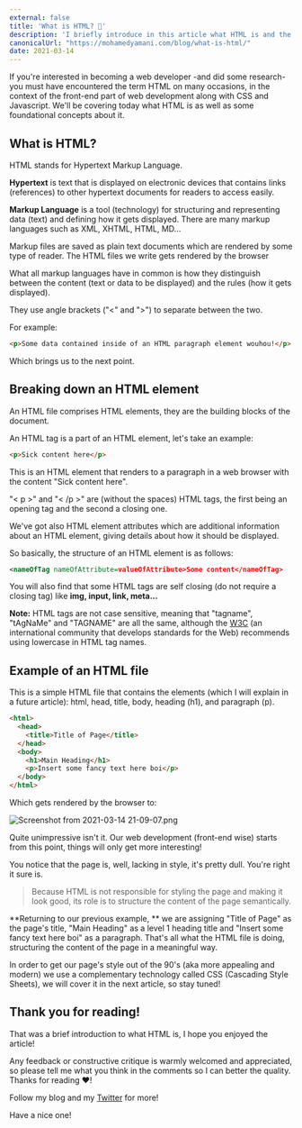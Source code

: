 ```yaml
---
external: false
title: 'What is HTML? 🤔'
description: 'I briefly introduce in this article what HTML is and the role it plays in web pages with some code snippet examples.'
canonicalUrl: "https://mohamedyamani.com/blog/what-is-html/"
date: 2021-03-14
---
```


If you're interested in becoming a web developer -and did some research- you must have encountered the term HTML on many occasions, in the context of the front-end part of web development along with CSS and Javascript. We'll be covering today what HTML is as well as some foundational concepts about it.

## What is HTML?

HTML stands for Hypertext Markup Language.

**Hypertext** is text that is displayed on electronic devices that contains links (references) to other hypertext documents for readers to access easily.

**Markup Language** is a tool (technology) for structuring and representing data (text) and defining how it gets displayed. There are many markup languages such as XML, XHTML, HTML, MD...

Markup files are saved as plain text documents which are rendered by some type of reader. The HTML files we write gets rendered by the browser

What all markup languages have in common is how they distinguish between the content (text or data to be displayed) and the rules (how it gets displayed).

They use angle brackets ("<" and ">") to separate between the two.

For example:

```html
<p>Some data contained inside of an HTML paragraph element wouhou!</p>
```

Which brings us to the next point.

## Breaking down an HTML element

An HTML file comprises HTML elements, they are the building blocks of the document.

An HTML tag is a part of an HTML element, let's take an example:

```html
<p>Sick content here</p>
```

This is an HTML element that renders to a paragraph in a web browser with the content "Sick content here".

"< p >" and "< /p >" are (without the spaces) HTML tags, the first being an opening tag and the second a closing one.

We've got also HTML element attributes which are additional information about an HTML element, giving details about how it should be displayed.

So basically, the structure of an HTML element is as follows:

```xml
<nameOfTag nameOfAttribute=valueOfAttribute>Some content</nameOfTag>
```

You will also find that some HTML tags are self closing (do not require a closing tag) like **img, input, link, meta...**

**Note:** HTML tags are not case sensitive, meaning that "tagname", "tAgNaMe" and "TAGNAME" are all the same, although the [W3C](https://www.w3.org/) (an international community that develops standards for the Web) recommends using lowercase in HTML tag names.

## Example of an HTML file

This is a simple HTML file that contains the elements (which I will explain in a future article): html, head, title, body, heading (h1), and paragraph (p).

```html
<html>
  <head>
    <title>Title of Page</title>
  </head>
  <body>
    <h1>Main Heading</h1>
    <p>Insert some fancy text here boi</p>
  </body>
</html>
```

Which gets rendered by the browser to:

![Screenshot from 2021-03-14 21-09-07.png](https://cdn.hashnode.com/res/hashnode/image/upload/v1615752642931/fv3Gp-J8K.png)

Quite unimpressive isn't it. Our web development (front-end wise) starts from this point, things will only get more interesting!

You notice that the page is, well, lacking in style, it's pretty dull. You're right it sure is.

> Because HTML is not responsible for styling the page and making it look good, its role is to structure the content of the page semantically.

**Returning to our previous example, ** we are assigning "Title of Page" as the page's title, "Main Heading" as a level 1 heading title and "Insert some fancy text here boi" as a paragraph. That's all what the HTML file is doing, structuring the content of the page in a meaningful way.

In order to get our page's style out of the 90's (aka more appealing and modern) we use a complementary technology called CSS (Cascading Style Sheets), we will cover it in the next article, so stay tuned!

## Thank you for reading!

That was a brief introduction to what HTML is, I hope you enjoyed the article!

Any feedback or constructive critique is warmly welcomed and appreciated, so please tell me what you think in the comments so I can better the quality. Thanks for reading ❤️!

Follow my blog and my [Twitter](https://twitter.com/yamanidev) for more!

Have a nice one!
